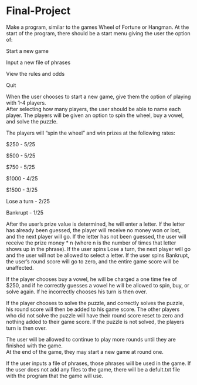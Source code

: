 # Final-Project
Make a program, similar to the games Wheel of Fortune or Hangman. At the start of the 
program, there should be a start menu giving the user the option of:

Start a new game

Input a new file of phrases

View the rules and odds

Quit

When the user chooses to start a new game, give them the option of playing with 1-4 players.  
After selecting how many players, the user should be able to name each player.  The players 
will be given an option to spin the wheel, buy a vowel, and solve the puzzle.

The players will “spin the wheel” and win prizes at the following rates:

$250 - 5/25

$500 - 5/25

$750 - 5/25

$1000 - 4/25

$1500 - 3/25

Lose a turn - 2/25

Bankrupt - 1/25

After the user’s prize value is determined, he will enter a letter.  If the letter has already been 
guessed, the player will receive no money won or lost, and the next player will go. If the letter 
has not been guessed, the user will receive the prize money * n (where n is the number of times 
that letter shows up in the phrase).  If the user spins Lose a turn, the next player will go and the 
user will not be allowed to select a letter.  If the user spins Bankrupt, the user’s round score will 
go to zero, and the entire game score will be unaffected.  

If the player chooses buy a vowel, he will be charged a one time fee of $250, and if he correctly 
guesses a vowel he will be allowed to spin, buy, or solve again. If he incorrectly chooses his turn 
is then over. 

If the player chooses to solve the puzzle, and correctly solves the puzzle, his round score will 
then be added to his game score. The other players who did not solve the puzzle will have their 
round score reset to zero and nothing added to their game score. If the puzzle is not solved, the 
players turn is then over.

The user will be allowed to continue to play more rounds until they are finished with the game.  
At the end of the game, they may start a new game at round one. 

If the user inputs a file of phrases, those phrases will be used in the game.  If the user does not 
add any files to the game, there will be a defult.txt file with the program that the game will use.
